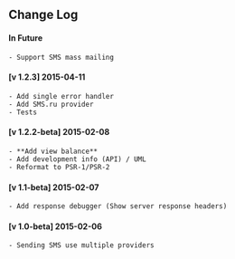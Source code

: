 ## Change Log 

#### In Future
    - Support SMS mass mailing

#### [v 1.2.3] 2015-04-11
    - Add single error handler
    - Add SMS.ru provider
    - Tests

#### [v 1.2.2-beta] 2015-02-08
    - **Add view balance**
    - Add development info (API) / UML
    - Reformat to PSR-1/PSR-2

#### [v 1.1-beta] 2015-02-07
    - Add response debugger (Show server response headers)

#### [v 1.0-beta] 2015-02-06
    - Sending SMS use multiple providers
